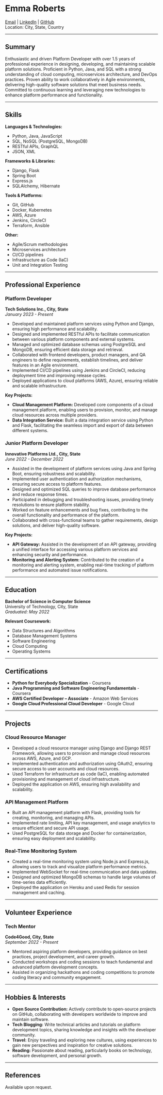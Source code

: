 # Emma Roberts

[Email](mailto:emma.roberts@example.com) | [LinkedIn](https://www.linkedin.com/in/emmaroberts) | [GitHub](https://github.com/emmaroberts)  
Location: City, State, Country

---

## Summary

Enthusiastic and driven Platform Developer with over 1.5 years of professional experience in designing, developing, and maintaining scalable platform solutions. Proficient in Python, Java, and SQL with a strong understanding of cloud computing, microservices architecture, and DevOps practices. Proven ability to work collaboratively in Agile environments, delivering high-quality software solutions that meet business needs. Committed to continuous learning and leveraging new technologies to enhance platform performance and functionality.

---

## Skills

**Languages & Technologies:**
- Python, Java, JavaScript
- SQL, NoSQL (PostgreSQL, MongoDB)
- RESTful APIs, GraphQL
- JSON, XML

**Frameworks & Libraries:**
- Django, Flask
- Spring Boot
- Express.js
- SQLAlchemy, Hibernate

**Tools & Platforms:**
- Git, GitHub
- Docker, Kubernetes
- AWS, Azure
- Jenkins, CircleCI
- Terraform, Ansible

**Other:**
- Agile/Scrum methodologies
- Microservices architecture
- CI/CD pipelines
- Infrastructure as Code (IaC)
- Unit and Integration Testing

---

## Professional Experience

### Platform Developer  
**Tech Solutions Inc., City, State**  
*January 2023 - Present*

- Developed and maintained platform services using Python and Django, ensuring high performance and scalability.
- Designed and implemented RESTful APIs to facilitate communication between various platform components and external systems.
- Managed and optimized database schemas using PostgreSQL and MongoDB, ensuring efficient data storage and retrieval.
- Collaborated with frontend developers, product managers, and QA engineers to define requirements, establish timelines, and deliver features in an Agile environment.
- Implemented CI/CD pipelines using Jenkins and CircleCI, reducing deployment time and improving release cycles.
- Deployed applications to cloud platforms (AWS, Azure), ensuring reliable and scalable infrastructure.

**Key Projects:**
- **Cloud Management Platform:** Developed core components of a cloud management platform, enabling users to provision, monitor, and manage cloud resources across multiple providers.
- **Data Integration Service:** Built a data integration service using Python and Flask, facilitating the seamless import and export of data between different systems.

### Junior Platform Developer  
**Innovative Platforms Ltd., City, State**  
*June 2022 - December 2022*

- Assisted in the development of platform services using Java and Spring Boot, ensuring robustness and scalability.
- Implemented user authentication and authorization mechanisms, ensuring secure access to platform features.
- Designed and optimized SQL queries to improve database performance and reduce response times.
- Participated in debugging and troubleshooting issues, providing timely resolutions to ensure platform stability.
- Worked on feature enhancements and bug fixes, contributing to the overall functionality and performance of the platform.
- Collaborated with cross-functional teams to gather requirements, design solutions, and deliver high-quality software.

**Key Projects:**
- **API Gateway:** Assisted in the development of an API gateway, providing a unified interface for accessing various platform services and enhancing security and performance.
- **Monitoring and Alerting System:** Contributed to the creation of a monitoring and alerting system, enabling real-time tracking of platform performance and automated issue notifications.

---

## Education

**Bachelor of Science in Computer Science**  
University of Technology, City, State  
*Graduated: May 2022*

**Relevant Coursework:**
- Data Structures and Algorithms
- Database Management Systems
- Software Engineering
- Cloud Computing
- Operating Systems

---

## Certifications

- **Python for Everybody Specialization** - Coursera
- **Java Programming and Software Engineering Fundamentals** - Coursera
- **AWS Certified Developer – Associate** - Amazon Web Services
- **Google Cloud Professional Cloud Developer** - Google Cloud

---

## Projects

### Cloud Resource Manager
- Developed a cloud resource manager using Django and Django REST Framework, allowing users to provision and manage cloud resources across AWS, Azure, and GCP.
- Implemented authentication and authorization using OAuth2, ensuring secure access to user accounts and cloud resources.
- Used Terraform for infrastructure as code (IaC), enabling automated provisioning and management of cloud infrastructure.
- Deployed the application on AWS, ensuring high availability and scalability.

### API Management Platform
- Built an API management platform with Flask, providing tools for creating, monitoring, and managing APIs.
- Implemented rate limiting, API key management, and usage analytics to ensure efficient and secure API usage.
- Used PostgreSQL for data storage and Docker for containerization, ensuring easy deployment and scalability.

### Real-Time Monitoring System
- Created a real-time monitoring system using Node.js and Express.js, allowing users to track and visualize platform performance metrics.
- Implemented WebSocket for real-time communication and data updates.
- Designed and optimized MongoDB schemas to handle large volumes of time-series data efficiently.
- Deployed the application on Heroku and used Redis for session management and caching.

---

## Volunteer Experience

### Tech Mentor  
**Code4Good, City, State**  
*September 2022 - Present*

- Mentored aspiring platform developers, providing guidance on best practices, project development, and career growth.
- Conducted workshops and coding sessions to teach fundamental and advanced platform development concepts.
- Assisted in organizing hackathons and coding competitions to promote coding literacy and community engagement.

---

## Hobbies & Interests

- **Open Source Contribution:** Actively contribute to open-source projects on GitHub, collaborating with developers worldwide to improve and maintain software.
- **Tech Blogging:** Write technical articles and tutorials on platform development topics, sharing knowledge and insights with the developer community.
- **Travel:** Enjoy traveling and exploring new cultures, using experiences to gain new perspectives and inspiration for creative solutions.
- **Reading:** Passionate about reading, particularly books on technology, software development, and personal growth.

---

## References

Available upon request.
